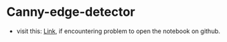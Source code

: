 # Canny-edge-detector
- visit this: <a href="https://colab.research.google.com/drive/1iVTMEu3g8NSpffXjW3UnY9CyGSH6swGb?usp=sharing">Link</a>, if encountering problem to open the notebook on github.
